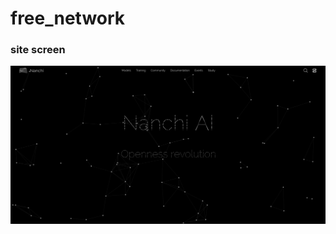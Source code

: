# free_network

<h3>site screen</h3>

<img src="https://github.com/churkenberg/Rosenblatt_ai/blob/main/readme_source/screen.png">
